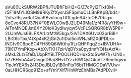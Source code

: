 aVu80UkSURW2BPfIJTUBfIFbiH2+G/Z7cPyi2Tlxf0M=
r5F18MYLIQSM99RKyZfXysrJSFSpmuCLLBnRKpB/bd4=
2vtszRsjvx6u1Qoa9BvoIocqTIOLqdeS4ztcOB70big=
8eCvc48RU37NXF0BWLC0wBJ2UD49Ma1/zf4R8/yYH9w=
AiTnMNQEJst6XY20IoK3ydlwyqw5VcFLSQRGR8bW5P8=
2UJmWJs69LFXArLtrMtW5bgx/SlV1DAX6Uvc03prBi8=
LBiG6cTbx/4tXp4xKZjGn2u1IDuI5oiWNJsRZXdPDLk=
lNGfv9C8poBC4FH89Q6WKthy1fLrQHFPqqZc+lBVUHA=
79K17YmPKop+AbXvTKH7zirVqDYxa0pydmfYOHaAxfA=
aMxL2Lz/EfeD/UxpRY9LTPOOLHQDHuxStqSwW7h+UN0=
b77BHvhA4xQcvgnD6a/8HvUYz+6WfQsD4cVTz6emhqw=
11pJnYEX6s24I3DqJBLQy1B0nFtsT6btTHMGODaVVUw=
0aLHHOR6qq91Zo+sfYmYXlf7HnWfzEhMBa7AdPIXviI=
